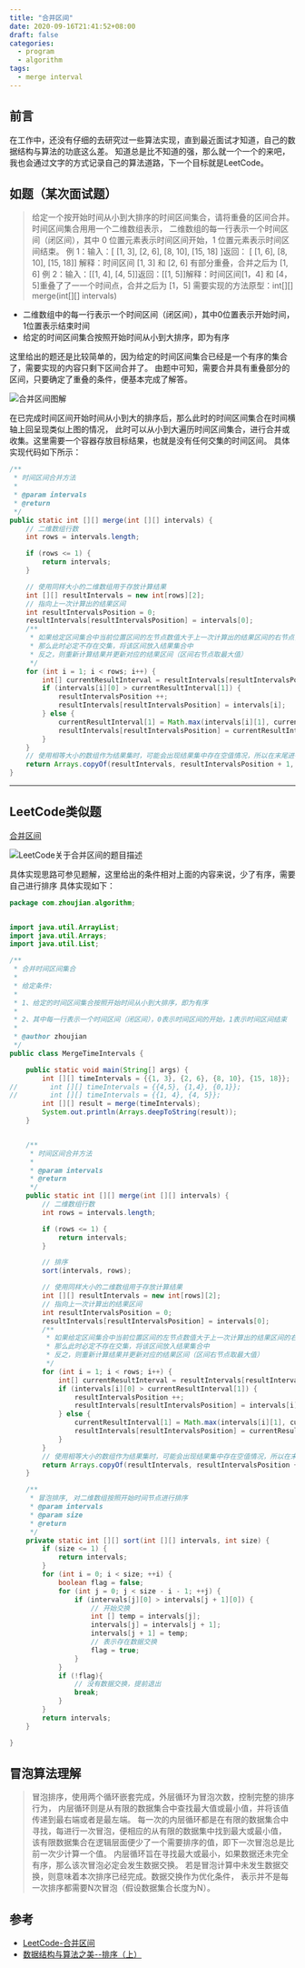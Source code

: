 ```yaml
---
title: "合并区间"
date: 2020-09-16T21:41:52+08:00
draft: false
categories: 
  - program
  - algorithm
tags: 
  - merge interval
---
```


## 前言

在工作中，还没有仔细的去研究过一些算法实现，直到最近面试才知道，自己的数据结构与算法的功底这么差。
知道总是比不知道的强，那么就一个一个的来吧，我也会通过文字的方式记录自己的算法道路，下一个目标就是LeetCode。

## 如题（某次面试题）

> 给定⼀个按开始时间从⼩到大排序的时间区间集合，请将重叠的区间合并。时间区间集合⽤用一个二维数组表示，
> 二维数组的每⼀行表示⼀个时间区间（闭区间），其中 0 位置元素表示时间区间开始，1 位置元素表示时间区间结束。
> 例 1：输入：[ [1, 3], [2, 6], [8, 10], [15, 18] ]返回： [ [1, 6], [8, 10], [15, 18]]
> 解释：时间区间 [1, 3] 和 [2, 6] 有部分重叠，合并之后为 [1, 6]
> 例 2：输入：[[1, 4], [4, 5]]返回：[[1, 5]]解释：时间区间[1，4] 和 [4，5]重叠了了⼀一个时间点，合并之后为 [1，5]
> 需要实现的⽅法原型：int[][] merge(int[][] intervals)

- 二维数组中的每一行表示一个时间区间（闭区间），其中0位置表示开始时间，1位置表示结束时间
- 给定的时间区间集合按照开始时间从小到大排序，即为有序

<!-- more -->

这里给出的题还是比较简单的，因为给定的时间区间集合已经是一个有序的集合了，需要实现的内容只剩下区间合并了。
由题中可知，需要合并具有重叠部分的区间，只要确定了重叠的条件，便基本完成了解答。

![合并区间图解](/algorithm/merge-interval/merge-interval-diagram.png "合并区间图解")

在已完成时间区间开始时间从小到大的排序后，那么此时的时间区间集合在时间横轴上回呈现类似上图的情况，
此时可以从小到大遍历时间区间集合，进行合并或收集。这里需要一个容器存放目标结果，也就是没有任何交集的时间区间。
具体实现代码如下所示：

```java
/**
 * 时间区间合并方法
 *
 * @param intervals
 * @return
 */
public static int [][] merge(int [][] intervals) {
    // 二维数组行数
    int rows = intervals.length;

    if (rows <= 1) {
        return intervals;
    }

    // 使用同样大小的二维数组用于存放计算结果
    int [][] resultIntervals = new int[rows][2];
    // 指向上一次计算出的结果区间
    int resultIntervalsPosition = 0;
    resultIntervals[resultIntervalsPosition] = intervals[0];
    /**
     * 如果给定区间集合中当前位置区间的左节点数值大于上一次计算出的结果区间的右节点，
     * 那么此时必定不存在交集，将该区间放入结果集合中
     * 反之，则重新计算结果并更新对应的结果区间（区间右节点取最大值）
     */
    for (int i = 1; i < rows; i++) {
        int[] currentResultInterval = resultIntervals[resultIntervalsPosition];
        if (intervals[i][0] > currentResultInterval[1]) {
            resultIntervalsPosition ++;
            resultIntervals[resultIntervalsPosition] = intervals[i];
        } else {
            currentResultInterval[1] = Math.max(intervals[i][1], currentResultInterval[1]);
            resultIntervals[resultIntervalsPosition] = currentResultInterval;
        }
    }
    // 使用相等大小的数组作为结果集时，可能会出现结果集中存在空值情况，所以在末尾进行一次拷贝
    return Arrays.copyOf(resultIntervals, resultIntervalsPosition + 1, resultIntervals.getClass());
}
```
---

## LeetCode类似题

[合并区间](https://leetcode-cn.com/problems/merge-intervals/)

![LeetCode关于合并区间的题目描述](/algorithm/merge-interval/leetcode-merge-interval-desc.png "LeetCode关于合并区间的题目描述")

具体实现思路可参见题解，这里给出的条件相对上面的内容来说，少了有序，需要自己进行排序
具体实现如下：

```java
package com.zhoujian.algorithm;


import java.util.ArrayList;
import java.util.Arrays;
import java.util.List;

/**
 * 合并时间区间集合
 *
 * 给定条件:
 *
 * 1、给定的时间区间集合按照开始时间从小到大排序，即为有序
 *
 * 2、其中每一行表示一个时间区间（闭区间），0表示时间区间的开始，1表示时间区间结束
 *
 * @author zhoujian
 */
public class MergeTimeIntervals {

    public static void main(String[] args) {
        int [][] timeIntervals = {{1, 3}, {2, 6}, {8, 10}, {15, 18}};
//        int [][] timeIntervals = {{4,5}, {1,4}, {0,1}};
//        int [][] timeIntervals = {{1, 4}, {4, 5}};
        int [][] result = merge(timeIntervals);
        System.out.println(Arrays.deepToString(result));
    }


    /**
     * 时间区间合并方法
     *
     * @param intervals
     * @return
     */
    public static int [][] merge(int [][] intervals) {
        // 二维数组行数
        int rows = intervals.length;

        if (rows <= 1) {
            return intervals;
        }

        // 排序
        sort(intervals, rows);

        // 使用同样大小的二维数组用于存放计算结果
        int [][] resultIntervals = new int[rows][2];
        // 指向上一次计算出的结果区间
        int resultIntervalsPosition = 0;
        resultIntervals[resultIntervalsPosition] = intervals[0];
        /**
         * 如果给定区间集合中当前位置区间的左节点数值大于上一次计算出的结果区间的右节点，
         * 那么此时必定不存在交集，将该区间放入结果集合中
         * 反之，则重新计算结果并更新对应的结果区间（区间右节点取最大值）
         */
        for (int i = 1; i < rows; i++) {
            int[] currentResultInterval = resultIntervals[resultIntervalsPosition];
            if (intervals[i][0] > currentResultInterval[1]) {
                resultIntervalsPosition ++;
                resultIntervals[resultIntervalsPosition] = intervals[i];
            } else {
                currentResultInterval[1] = Math.max(intervals[i][1], currentResultInterval[1]);
                resultIntervals[resultIntervalsPosition] = currentResultInterval;
            }
        }
        // 使用相等大小的数组作为结果集时，可能会出现结果集中存在空值情况，所以在末尾进行一次拷贝
        return Arrays.copyOf(resultIntervals, resultIntervalsPosition + 1, resultIntervals.getClass());
    }

    /**
     * 冒泡排序, 对二维数组按照开始时间节点进行排序
     * @param intervals
     * @param size
     * @return
     */
    private static int [][] sort(int [][] intervals, int size) {
        if (size <= 1) {
            return intervals;
        }
        for (int i = 0; i < size; ++i) {
            boolean flag = false;
            for (int j = 0; j < size - i - 1; ++j) {
                if (intervals[j][0] > intervals[j + 1][0]) {
                    // 开始交换
                    int [] temp = intervals[j];
                    intervals[j] = intervals[j + 1];
                    intervals[j + 1] = temp;
                    // 表示存在数据交换
                    flag = true;
                }
            }
            if (!flag){
                // 没有数据交换，提前退出
                break;
            }
        }
        return intervals;
    }

}

```

## 冒泡算法理解

> 冒泡排序，使用两个循环嵌套完成，外层循环为冒泡次数，控制完整的排序行为，
> 内层循环则是从有限的数据集合中查找最大值或最小值，并将该值传递到最右端或者是最左端。
> 每一次的内层循环都是在有限的数据集合中寻找，每进行一次冒泡，便相应的从有限的数据集中找到最大或最小值，
> 该有限数据集合在逻辑层面便少了一个需要排序的值，即下一次冒泡总是比前一次少计算一个值。
> 内层循环旨在寻找最大或最小，如果数据还未完全有序，那么该次冒泡必定会发生数据交换。
> 若是冒泡计算中未发生数据交换，则意味着本次排序已经完成。数据交换作为优化条件，
> 表示并不是每一次排序都需要N次冒泡（假设数据集合长度为N）。

## 参考

- [LeetCode-合并区间](https://leetcode-cn.com/problems/merge-intervals)
- [数据结构与算法之美--排序（上）](https://time.geekbang.org/column/article/41802)